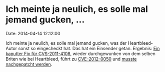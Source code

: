 Ich meinte ja neulich, es solle mal jemand gucken, \...
=======================================================

Date: 2014-04-14 12:12:00

Ich meinte ja neulich, es solle mal jemand gucken, was der
Heartbleed-Autor sonst so eingecheckt hat. Das hat ein Einsender getan.
Ergebnis: [Ein kaputter Fix für
CVS-2011-4108](http://git.openssl.org/gitweb/?p=openssl.git;a=commit;h=e7455724938818eac8bef43f535d148dd4670d06),
wieder durchgewunken von dem selben Briten wie bei Heartbleed, führt zu
[CVE-2012-0050](http://www.openssl.org/news/secadv_20120118.txt) und
[musste nachgepatcht
werden](http://git.openssl.org/gitweb/?p=openssl.git;a=commit;h=855d29184ea88140e3c810e854607cc00a3f1806).

